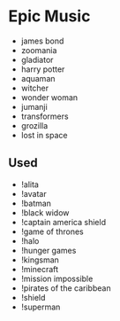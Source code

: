 # Epic Music

* james bond
* zoomania
* gladiator
* harry potter
* aquaman
* witcher
* wonder woman
* jumanji
* transformers
* grozilla
* lost in space

## Used

* !alita
* !avatar
* !batman
* !black widow
* !captain america shield
* !game of thrones
* !halo
* !hunger games
* !kingsman
* !minecraft
* !mission impossible
* !pirates of the caribbean
* !shield
* !superman
